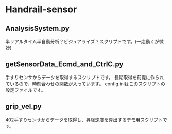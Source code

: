 # Handrail-sensor

<h2>AnalysisSystem.py</h2>
半リアルタイム半自動分析？ビジュアライズ？スクリプトです。(一応動くが微妙)

<h2>getSensorData_Ecmd_and_CtrlC.py</h2>
手すりセンサからデータを取得するスクリプトです。
長期取得を前提に作られているので、時刻合わせの関数が入っています。
config.iniはこのスクリプトの設定ファイルです。
  
<h2>grip_vel.py</h2>
402手すりセンサからデータを取得し、昇降速度を算出するデモ用スクリプトです。
